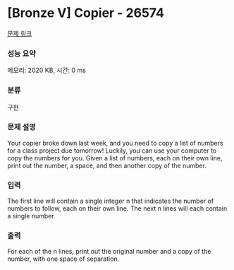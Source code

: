 # [Bronze V] Copier - 26574 

[문제 링크](https://www.acmicpc.net/problem/26574) 

### 성능 요약

메모리: 2020 KB, 시간: 0 ms

### 분류

구현

### 문제 설명

<p style="user-select: auto;">Your copier broke down last week, and you need to copy a list of numbers for a class project due tomorrow! Luckily, you can use your computer to copy the numbers for you. Given a list of numbers, each on their own line, print out the number, a space, and then another copy of the number.</p>

### 입력 

 <p style="user-select: auto;">The first line will contain a single integer n that indicates the number of numbers to follow, each on their own line. The next n lines will each contain a single number.</p>

### 출력 

 <p style="user-select: auto;">For each of the n lines, print out the original number and a copy of the number, with one space of separation.</p>

